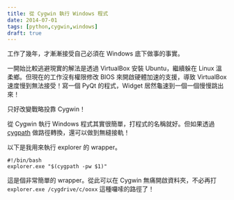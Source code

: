 ```yaml
---
title: 從 Cygwin 執行 Windows 程式
date: 2014-07-01
tags: [python,cygwin,windows]
draft: true
---
```


工作了幾年，才漸漸接受自己必須在 Windows 底下做事的事實。

一開始比較逃避現實的解法是透過 VirtualBox 安裝 Ubuntu，繼續躲在 Linux 溫柔鄉。但現在的工作沒有權限修改 BIOS 來開啟硬體加速的支援，導致 VirtualBox 速度慢到無法接受！寫一個 PyQt 的程式，Widget 居然龜速到一個一個慢慢跳出來！

只好改變戰略投靠 Cygwin！

從 Cygwin 執行 Windows 程式其實很簡單，打程式的名稱就好。但如果透過 [cygpath](http://cygwin-lite.sourceforge.net/html/cygpath.html) 做路徑轉換，還可以做到無縫接軌！

以下是我用來執行 explorer 的 wrapper。

```shell
#!/bin/bash 
explorer.exe "$(cygpath -pw $1)"
```

這是個非常簡單的 wrapper。從此可以在 Cygwin 無痛開啟資料夾，不必再打 `explorer.exe /cygdrive/c/ooxx` 這種囉嗦的路徑了！

